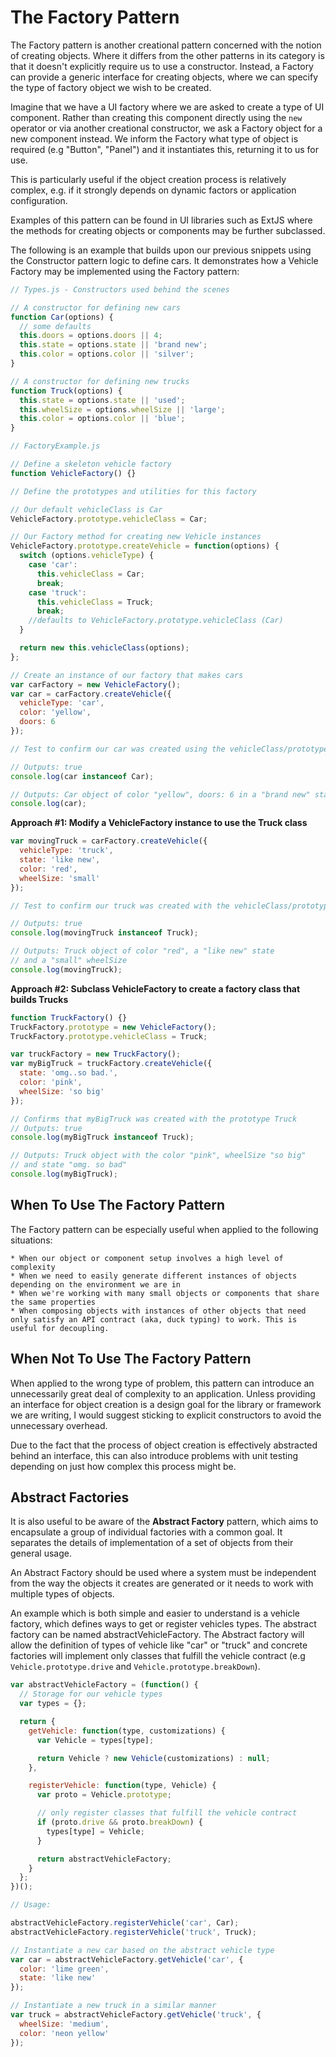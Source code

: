 # The Factory Pattern

The Factory pattern is another creational pattern concerned with the notion of creating objects. Where it differs from the other patterns in its category is that it doesn't explicitly require us to use a constructor. Instead, a Factory can provide a generic interface for creating objects, where we can specify the type of factory object we wish to be created.

Imagine that we have a UI factory where we are asked to create a type of UI component. Rather than creating this component directly using the `new` operator or via another creational constructor, we ask a Factory object for a new component instead. We inform the Factory what type of object is required (e.g "Button", "Panel") and it instantiates this, returning it to us for use.

This is particularly useful if the object creation process is relatively complex, e.g. if it strongly depends on dynamic factors or application configuration.

Examples of this pattern can be found in UI libraries such as ExtJS where the methods for creating objects or components may be further subclassed.

The following is an example that builds upon our previous snippets using the Constructor pattern logic to define cars. It demonstrates how a Vehicle Factory may be implemented using the Factory pattern:

```js
// Types.js - Constructors used behind the scenes

// A constructor for defining new cars
function Car(options) {
  // some defaults
  this.doors = options.doors || 4;
  this.state = options.state || 'brand new';
  this.color = options.color || 'silver';
}

// A constructor for defining new trucks
function Truck(options) {
  this.state = options.state || 'used';
  this.wheelSize = options.wheelSize || 'large';
  this.color = options.color || 'blue';
}

// FactoryExample.js

// Define a skeleton vehicle factory
function VehicleFactory() {}

// Define the prototypes and utilities for this factory

// Our default vehicleClass is Car
VehicleFactory.prototype.vehicleClass = Car;

// Our Factory method for creating new Vehicle instances
VehicleFactory.prototype.createVehicle = function(options) {
  switch (options.vehicleType) {
    case 'car':
      this.vehicleClass = Car;
      break;
    case 'truck':
      this.vehicleClass = Truck;
      break;
    //defaults to VehicleFactory.prototype.vehicleClass (Car)
  }

  return new this.vehicleClass(options);
};

// Create an instance of our factory that makes cars
var carFactory = new VehicleFactory();
var car = carFactory.createVehicle({
  vehicleType: 'car',
  color: 'yellow',
  doors: 6
});

// Test to confirm our car was created using the vehicleClass/prototype Car

// Outputs: true
console.log(car instanceof Car);

// Outputs: Car object of color "yellow", doors: 6 in a "brand new" state
console.log(car);
```

**Approach #1: Modify a VehicleFactory instance to use the Truck class**

```js
var movingTruck = carFactory.createVehicle({
  vehicleType: 'truck',
  state: 'like new',
  color: 'red',
  wheelSize: 'small'
});

// Test to confirm our truck was created with the vehicleClass/prototype Truck

// Outputs: true
console.log(movingTruck instanceof Truck);

// Outputs: Truck object of color "red", a "like new" state
// and a "small" wheelSize
console.log(movingTruck);
```

**Approach #2: Subclass VehicleFactory to create a factory class that builds Trucks**

```js
function TruckFactory() {}
TruckFactory.prototype = new VehicleFactory();
TruckFactory.prototype.vehicleClass = Truck;

var truckFactory = new TruckFactory();
var myBigTruck = truckFactory.createVehicle({
  state: 'omg..so bad.',
  color: 'pink',
  wheelSize: 'so big'
});

// Confirms that myBigTruck was created with the prototype Truck
// Outputs: true
console.log(myBigTruck instanceof Truck);

// Outputs: Truck object with the color "pink", wheelSize "so big"
// and state "omg. so bad"
console.log(myBigTruck);
```

## When To Use The Factory Pattern

The Factory pattern can be especially useful when applied to the following situations:

    * When our object or component setup involves a high level of complexity
    * When we need to easily generate different instances of objects depending on the environment we are in
    * When we're working with many small objects or components that share the same properties
    * When composing objects with instances of other objects that need only satisfy an API contract (aka, duck typing) to work. This is useful for decoupling.

## When Not To Use The Factory Pattern

When applied to the wrong type of problem, this pattern can introduce an unnecessarily great deal of complexity to an application. Unless providing an interface for object creation is a design goal for the library or framework we are writing, I would suggest sticking to explicit constructors to avoid the unnecessary overhead.

Due to the fact that the process of object creation is effectively abstracted behind an interface, this can also introduce problems with unit testing depending on just how complex this process might be.

## Abstract Factories

It is also useful to be aware of the **Abstract Factory** pattern, which aims to encapsulate a group of individual factories with a common goal. It separates the details of implementation of a set of objects from their general usage.

An Abstract Factory should be used where a system must be independent from the way the objects it creates are generated or it needs to work with multiple types of objects.

An example which is both simple and easier to understand is a vehicle factory, which defines ways to get or register vehicles types. The abstract factory can be named abstractVehicleFactory. The Abstract factory will allow the definition of types of vehicle like "car" or "truck" and concrete factories will implement only classes that fulfill the vehicle contract (e.g `Vehicle.prototype.drive` and `Vehicle.prototype.breakDown`).

```js
var abstractVehicleFactory = (function() {
  // Storage for our vehicle types
  var types = {};

  return {
    getVehicle: function(type, customizations) {
      var Vehicle = types[type];

      return Vehicle ? new Vehicle(customizations) : null;
    },

    registerVehicle: function(type, Vehicle) {
      var proto = Vehicle.prototype;

      // only register classes that fulfill the vehicle contract
      if (proto.drive && proto.breakDown) {
        types[type] = Vehicle;
      }

      return abstractVehicleFactory;
    }
  };
})();

// Usage:

abstractVehicleFactory.registerVehicle('car', Car);
abstractVehicleFactory.registerVehicle('truck', Truck);

// Instantiate a new car based on the abstract vehicle type
var car = abstractVehicleFactory.getVehicle('car', {
  color: 'lime green',
  state: 'like new'
});

// Instantiate a new truck in a similar manner
var truck = abstractVehicleFactory.getVehicle('truck', {
  wheelSize: 'medium',
  color: 'neon yellow'
});
```
